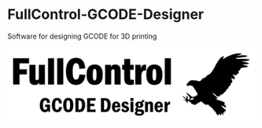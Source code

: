 # FullControl-GCODE-Designer
Software for designing GCODE for 3D printing

![alt text](https://github.com/AndyGlx/Images/blob/master/Logo%20(white%20BG).png?raw=true)
